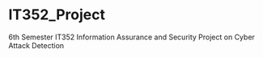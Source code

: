 # IT352_Project
6th Semester IT352 Information Assurance and Security Project on Cyber Attack Detection

